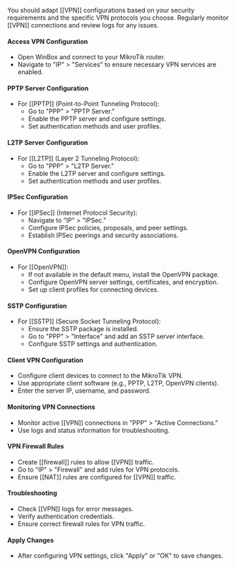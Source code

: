 
You should adapt [[VPN]] configurations based on your security requirements and the specific VPN protocols you choose. Regularly monitor [[VPN]] connections and review logs for any issues.

#### Access VPN Configuration

- Open WinBox and connect to your MikroTik router.
- Navigate to "IP" > "Services" to ensure necessary VPN services are enabled.

#### PPTP Server Configuration

- For [[PPTP]] (Point-to-Point Tunneling Protocol):
    - Go to "PPP" > "PPTP Server."
    - Enable the PPTP server and configure settings.
    - Set authentication methods and user profiles.

#### L2TP Server Configuration

- For [[L2TP]] (Layer 2 Tunneling Protocol):
    - Go to "PPP" > "L2TP Server."
    - Enable the L2TP server and configure settings.
    - Set authentication methods and user profiles.

#### IPSec Configuration

- For [[IPSec]] (Internet Protocol Security):
    - Navigate to "IP" > "IPSec."
    - Configure IPSec policies, proposals, and peer settings.
    - Establish IPSec peerings and security associations.

#### OpenVPN Configuration

- For [[OpenVPN]]:
    - If not available in the default menu, install the OpenVPN package.
    - Configure OpenVPN server settings, certificates, and encryption.
    - Set up client profiles for connecting devices.

#### SSTP Configuration

- For [[SSTP]] (Secure Socket Tunneling Protocol):
    - Ensure the SSTP package is installed.
    - Go to "PPP" > "Interface" and add an SSTP server interface.
    - Configure SSTP settings and authentication.

#### Client VPN Configuration

- Configure client devices to connect to the MikroTik VPN.
- Use appropriate client software (e.g., PPTP, L2TP, OpenVPN clients).
- Enter the server IP, username, and password.

#### Monitoring VPN Connections

- Monitor active [[VPN]] connections in "PPP" > "Active Connections."
- Use logs and status information for troubleshooting.

#### VPN Firewall Rules

- Create [[firewall]] rules to allow [[VPN]] traffic.
- Go to "IP" > "Firewall" and add rules for VPN protocols.
- Ensure [[NAT]] rules are configured for [[VPN]] traffic.

#### Troubleshooting

- Check [[VPN]] logs for error messages.
- Verify authentication credentials.
- Ensure correct firewall rules for VPN traffic.

#### Apply Changes

- After configuring VPN settings, click "Apply" or "OK" to save changes.
